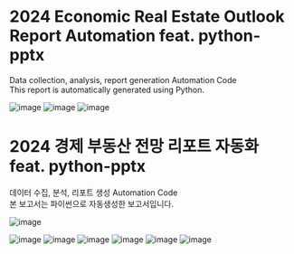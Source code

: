 # 2024 Economic Real Estate Outlook Report Automation feat. python-pptx</br>
Data collection, analysis, report generation Automation Code</br>
This report is automatically generated using Python.


![image](https://github.com/jkm2000korea/python_pptx/assets/77305773/8f6ad7f8-04b5-4608-a504-c4d81a47c122)
![image](https://github.com/jkm2000korea/python_pptx/assets/77305773/63859357-4217-47a3-a3fa-c240a2976604)
![image](https://github.com/jkm2000korea/python_pptx/assets/77305773/53ae3e01-4ac2-48cc-91c7-510b781a36fe)

# 2024 경제 부동산 전망 리포트 자동화 feat. python-pptx</br>
데이터 수집, 분석, 리포트 생성 Automation Code</br>
본 보고서는 파이썬으로 자동생성한 보고서입니다.

![image](https://github.com/jkm2000korea/python_pptx/assets/77305773/eab17763-ed6c-4c2c-86b8-ca2378ee5c86)

![image](https://github.com/jkm2000korea/python_pptx/assets/77305773/ed6620dc-c93f-4f66-be74-f6378a115ec1)
![image](https://github.com/jkm2000korea/python_pptx/assets/77305773/824d51bf-e75e-47cc-9533-2d6864adbbcc)
![image](https://github.com/jkm2000korea/python_pptx/assets/77305773/8bc67518-2a51-44de-87cf-6eca90329e22)
![image](https://github.com/jkm2000korea/python_pptx/assets/77305773/740c36f4-20aa-4586-be73-8abe7889dbbb)
![image](https://github.com/jkm2000korea/python_pptx/assets/77305773/14b3c074-43e9-43b3-9b0f-b25e268ba957)
![image](https://github.com/jkm2000korea/python_pptx/assets/77305773/a2f7eb55-7801-4494-83c2-4750d30e7552)
